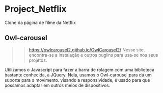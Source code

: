 # Project_Netflix
 Clone da página de filme da Netflix

## Owl-carousel
>> https://owlcarousel2.github.io/OwlCarousel2/
Nesse site, encontra-se a instalação e outros puglins para usa-se nos seus projetos. 

 Utilizamos o Javascript para fazer a barra de rolagem com uma biblioteca bastante conhecida, a JQuery. Nela, usamos o Owl-carousel para dá um suporte para o movimento. visando a responsividade, é usado para que possamos adaptar em outros meios de dispositivos. 
